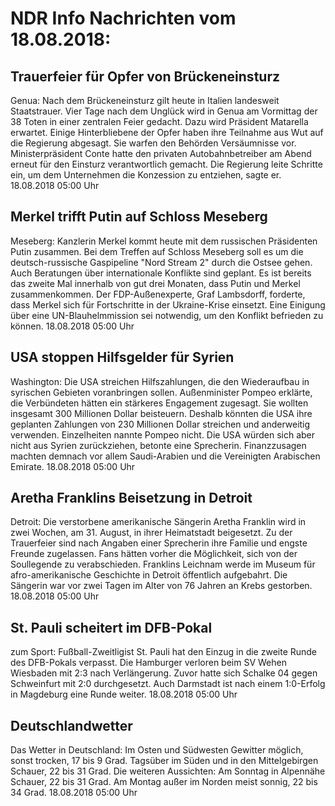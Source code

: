 # NDR Info Nachrichten vom 18.08.2018:


## Trauerfeier für Opfer von Brückeneinsturz
Genua: Nach dem Brückeneinsturz gilt heute in Italien landesweit Staatstrauer. Vier Tage nach dem Unglück wird in Genua am Vormittag der 38 Toten in einer zentralen Feier gedacht. Dazu wird Präsident Matarella erwartet. Einige Hinterbliebene der Opfer haben ihre Teilnahme aus Wut auf die Regierung abgesagt. Sie warfen den Behörden Versäumnisse vor. Ministerpräsident Conte hatte den privaten Autobahnbetreiber am Abend erneut für den Einsturz verantwortlich gemacht. Die Regierung leite Schritte ein, um dem Unternehmen die Konzession zu entziehen, sagte er. 18.08.2018 05:00 Uhr 

## Merkel trifft Putin auf Schloss Meseberg
Meseberg: Kanzlerin Merkel kommt heute mit dem russischen Präsidenten Putin zusammen. Bei dem Treffen auf Schloss Meseberg soll es um die deutsch-russische Gaspipeline "Nord Stream 2" durch die Ostsee gehen. Auch Beratungen über internationale Konflikte sind geplant. Es ist bereits das zweite Mal innerhalb von gut drei Monaten, dass Putin und Merkel zusammenkommen. Der FDP-Außenexperte, Graf Lambsdorff, forderte, dass Merkel sich für Fortschritte in der Ukraine-Krise einsetzt. Eine Einigung über eine UN-Blauhelmmission sei notwendig, um den Konflikt befrieden zu können. 18.08.2018 05:00 Uhr 

## USA stoppen Hilfsgelder für Syrien
Washington: Die USA streichen Hilfszahlungen, die den Wiederaufbau in syrischen Gebieten voranbringen sollen. Außenminister Pompeo erklärte, die Verbündeten hätten ein stärkeres Engagement zugesagt. Sie wollten insgesamt 300 Millionen Dollar beisteuern. Deshalb könnten die USA ihre geplanten Zahlungen von 230 Millionen Dollar streichen und anderweitig verwenden. Einzelheiten nannte Pompeo nicht. Die USA würden sich aber nicht aus Syrien zurückziehen, betonte eine Sprecherin. Finanzzusagen machten demnach vor allem Saudi-Arabien und die Vereinigten Arabischen Emirate. 18.08.2018 05:00 Uhr 

## Aretha Franklins Beisetzung in Detroit
Detroit: Die verstorbene amerikanische Sängerin Aretha Franklin wird in zwei Wochen, am 31. August, in ihrer Heimatstadt beigesetzt. Zu der Trauerfeier sind nach Angaben einer Sprecherin ihre Familie und engste Freunde zugelassen. Fans hätten vorher die Möglichkeit, sich von der Soullegende zu verabschieden. Franklins Leichnam werde im Museum für afro-amerikanische Geschichte in Detroit öffentlich aufgebahrt. Die Sängerin war vor zwei Tagen im Alter von 76 Jahren an Krebs gestorben. 18.08.2018 05:00 Uhr 

## St. Pauli scheitert im DFB-Pokal
zum Sport:	Fußball-Zweitligist St. Pauli hat den Einzug in die zweite Runde des DFB-Pokals verpasst. Die Hamburger verloren beim SV  Wehen Wiesbaden mit 2:3 nach Verlängerung. Zuvor hatte sich Schalke 04 gegen Schweinfurt mit 2:0 durchgesetzt. Auch Darmstadt ist nach einem 1:0-Erfolg in Magdeburg eine Runde weiter. 18.08.2018 05:00 Uhr 

## Deutschlandwetter
Das Wetter in Deutschland: Im Osten und Südwesten Gewitter möglich, sonst trocken, 17 bis 9 Grad. Tagsüber im Süden und in den Mittelgebirgen Schauer, 22 bis 31 Grad. Die weiteren Aussichten: Am Sonntag in Alpennähe Schauer, 22 bis 31 Grad. Am Montag außer im Norden meist sonnig, 22 bis 34 Grad. 18.08.2018 05:00 Uhr 

